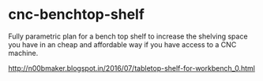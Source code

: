 # cnc-benchtop-shelf
Fully parametric plan for a bench top shelf to increase the shelving space you have in an cheap and affordable way if you have access to a CNC machine.

http://n00bmaker.blogspot.in/2016/07/tabletop-shelf-for-workbench_0.html
